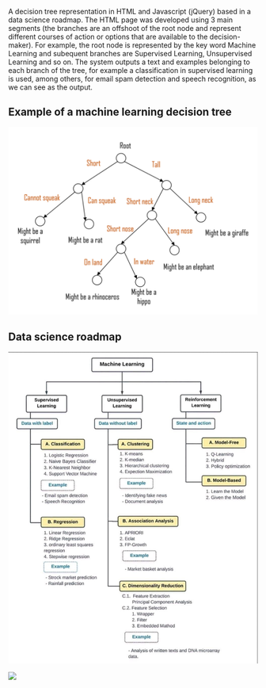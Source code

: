 A decision tree representation in HTML and Javascript (jQuery) based in a data science roadmap. The HTML page was developed using 3 main segments (the branches are an offshoot of the root node and represent different courses of action or options that are available to the decision-maker). For example, the root node is represented by the key word Machine Learning and subequent branches are Supervised Learning, Unsupervised Learning and so on.
The system outputs a text and examples belonging to each branch of the tree, for example a classification in supervised learning is used, among others, for email spam detection and speech recognition, as we can see as the output.

## Example of a machine learning decision tree
![alt text](https://github.com/rd-coutinho/Decision-tree-representation/blob/main/Images/Example.png)

## Data science roadmap
![alt text](https://github.com/rd-coutinho/Decision-tree-representation/blob/main/Images/Data-Science-Roadmap.png)

![](Decision_tree_HTML_page.gif)
